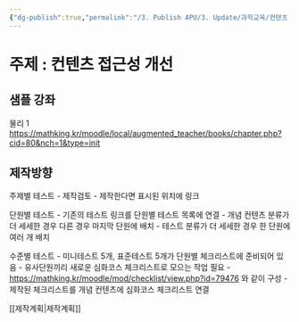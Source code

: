 ```yaml
---
{"dg-publish":true,"permalink":"/3. Publish APU/3. Update/과학교육/컨텐츠 제작/컨텐츠 제작/","noteIcon":"","created":"","updated":""}
---
```


# 주제 : 컨텐츠 접근성 개선
## 샘플 강좌 
물리 1 https://mathking.kr/moodle/local/augmented_teacher/books/chapter.php?cid=80&nch=1&type=init

## 제작방향

주제별 테스트
	- 제작검토
	- 제작한다면 표시된 위치에 링크
	
단원별 테스트
	- 기존의 테스트 링크를 단원별 테스트 목록에 연결
	- 개념 컨텐츠 분류가 더 세세한 경우 다른 경우 마지막 단원에 배치
	- 테스트 분류가 더 세세한 경우 한 단원에 여러 개 배치
	
수준별 테스트
	- 미니테스트 5개, 표준테스트 5개가 단원별 체크리스트에 준비되어 있음
	- 유사단원끼리 새로운 심화코스 체크리스트로 모으는 작업 필요
	   -  https://mathking.kr/moodle/mod/checklist/view.php?id=79476 와 같이 구성
	- 제작된 체크리스트를 개념 컨텐츠에 심화코스 체크리스트 연결

[[제작계획\|제작계획]]
